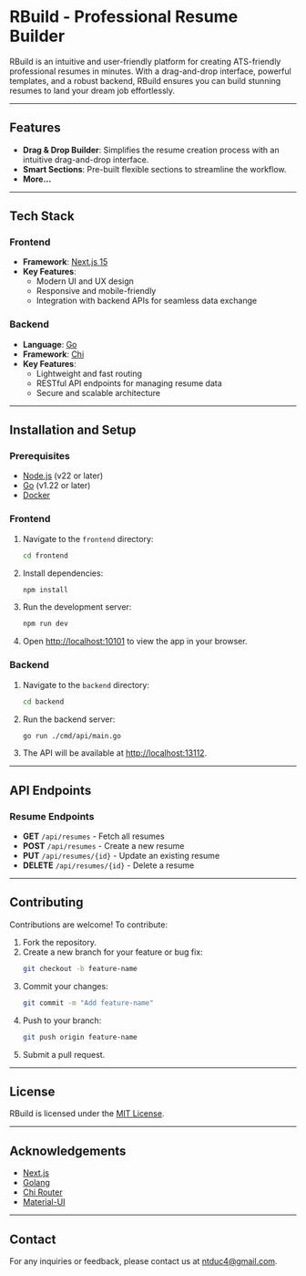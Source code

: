 # RBuild - Professional Resume Builder

RBuild is an intuitive and user-friendly platform for creating ATS-friendly professional resumes in minutes. With a drag-and-drop interface, powerful templates, and a robust backend, RBuild ensures you can build stunning resumes to land your dream job effortlessly.

---

## Features
- **Drag & Drop Builder**: Simplifies the resume creation process with an intuitive drag-and-drop interface.
- **Smart Sections**: Pre-built flexible sections to streamline the workflow.
- **More...**
---

## Tech Stack
### Frontend
- **Framework**: [Next.js 15](https://nextjs.org/)
- **Key Features**:
  - Modern UI and UX design
  - Responsive and mobile-friendly
  - Integration with backend APIs for seamless data exchange

### Backend
- **Language**: [Go](https://golang.org/)
- **Framework**: [Chi](https://github.com/go-chi/chi)
- **Key Features**:
  - Lightweight and fast routing
  - RESTful API endpoints for managing resume data
  - Secure and scalable architecture

---

## Installation and Setup

### Prerequisites
- [Node.js](https://nodejs.org/) (v22 or later)
- [Go](https://golang.org/) (v1.22 or later)
- [Docker](https://www.docker.com/)

### Frontend
1. Navigate to the `frontend` directory:
   ```bash
   cd frontend
   ```
2. Install dependencies:
   ```bash
   npm install
   ```
3. Run the development server:
   ```bash
   npm run dev
   ```
4. Open [http://localhost:10101](http://localhost:10101) to view the app in your browser.

### Backend
1. Navigate to the `backend` directory:
   ```bash
   cd backend
   ```
2. Run the backend server:
   ```bash
   go run ./cmd/api/main.go
   ```
3. The API will be available at [http://localhost:13112](http://localhost:13112).

---

## API Endpoints
### Resume Endpoints
- **GET** `/api/resumes` - Fetch all resumes
- **POST** `/api/resumes` - Create a new resume
- **PUT** `/api/resumes/{id}` - Update an existing resume
- **DELETE** `/api/resumes/{id}` - Delete a resume

---

## Contributing
Contributions are welcome! To contribute:
1. Fork the repository.
2. Create a new branch for your feature or bug fix:
   ```bash
   git checkout -b feature-name
   ```
3. Commit your changes:
   ```bash
   git commit -m "Add feature-name"
   ```
4. Push to your branch:
   ```bash
   git push origin feature-name
   ```
5. Submit a pull request.

---

## License
RBuild is licensed under the [MIT License](LICENSE).

---

## Acknowledgements
- [Next.js](https://nextjs.org/)
- [Golang](https://golang.org/)
- [Chi Router](https://github.com/go-chi/chi)
- [Material-UI](https://mui.com/)

---

## Contact
For any inquiries or feedback, please contact us at [ntduc4@gmail.com](mailto:ntduc4@gmail.com).
